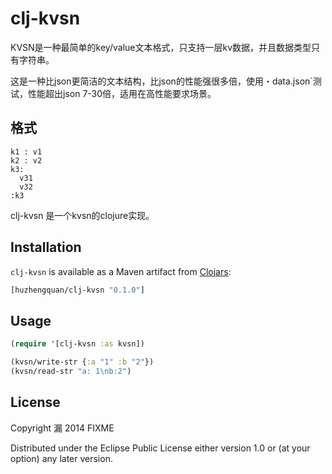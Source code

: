 # clj-kvsn

KVSN是一种最简单的key/value文本格式，只支持一层kv数据，并且数据类型只有字符串。

这是一种比json更简洁的文本结构，比json的性能强很多倍，使用・data.json`测试，性能超出json 7-30倍，适用在高性能要求场景。

## 格式

```
k1 : v1
k2 : v2
k3:
  v31
  v32
:k3
```

clj-kvsn 是一个kvsn的clojure实现。

## Installation

`clj-kvsn` is available as a Maven artifact from
[Clojars](http://clojars.org/huzhengquan/clj-kvsn):

```clojure
[huzhengquan/clj-kvsn "0.1.0"]
```

## Usage


```clojure
(require '[clj-kvsn :as kvsn])

(kvsn/write-str {:a "1" :b "2"})
(kvsn/read-str "a: 1\nb:2")
```

## License

Copyright 漏 2014 FIXME

Distributed under the Eclipse Public License either version 1.0 or (at
your option) any later version.
